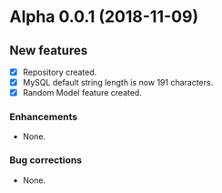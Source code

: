 # Alpha 0.0.1 (2018-11-09)

## New features
- [x] Repository created.
- [x] MySQL default string length is now 191 characters.
- [x] Random Model feature created.

### Enhancements
- None.

### Bug corrections
- None.
